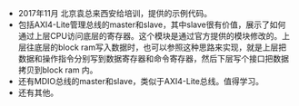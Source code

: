 * 2017年11月 北京袁总来西安给培训，提供的示例代码。
* 包括AXI4-Lite管理总线的master和slave，其中slave很有价值，展示了如何通过上层CPU访问底层的寄存器。这个模块是通过官方提供的模块修改的。上层往底层的block ram写入数据时，也可以参照这种思路来实现，就是上层把数据和操作指令分别写到数据寄存器和命令寄存器，然后下层写个接口把数据拷贝到block ram 内。
* 还有MDIO总线的master和slave，类似于AXI4-Lite总线。值得学习。
* 还有其他。